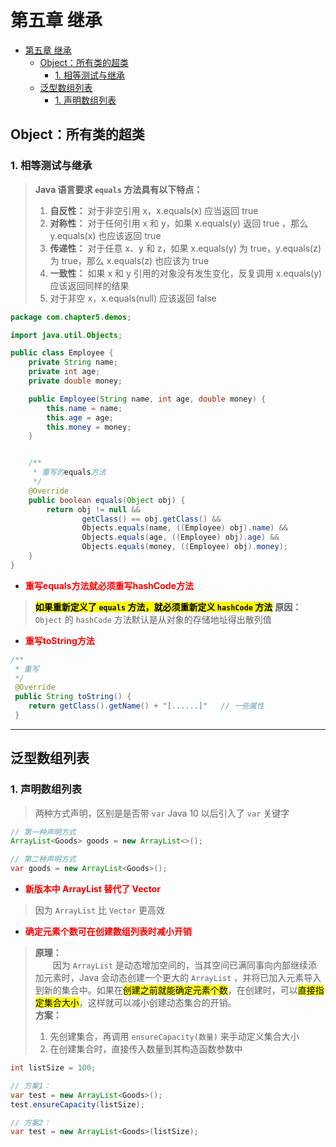 # 第五章 继承
- [第五章 继承](#第五章-继承)
  - [Object：所有类的超类](#object所有类的超类)
    - [1. 相等测试与继承](#1-相等测试与继承)
  - [泛型数组列表](#泛型数组列表)
    - [1. 声明数组列表](#1-声明数组列表)


## Object：所有类的超类

### 1. 相等测试与继承
> **Java 语言要求 `equals` 方法具有以下特点：**
> 1. **自反性：** 对于非空引用 x，x.equals(x) 应当返回 true
> 2. **对称性：** 对于任何引用 x 和 y，如果 x.equals(y) 返回 true ，那么 y.equals(x) 也应该返回 true
> 3. **传递性：** 对于任意 x、y 和 z，如果 x.equals(y) 为 true，y.equals(z) 为 true，那么 x.equals(z) 也应该为 true
> 4. **一致性：** 如果 x 和 y 引用的对象没有发生变化，反复调用 x.equals(y) 应该返回同样的结果
> 5. 对于非空 x，x.equals(null) 应该返回 false

```java 
package com.chapter5.demos;

import java.util.Objects;

public class Employee {
    private String name;
    private int age;
    private double money;

    public Employee(String name, int age, double money) {
        this.name = name;
        this.age = age;
        this.money = money;
    }


    /**
     * 重写的equals方法
     */
    @Override
    public boolean equals(Object obj) {
        return obj != null &&
                getClass() == obj.getClass() &&
                Objects.equals(name, ((Employee) obj).name) &&
                Objects.equals(age, ((Employee) obj).age) &&
                Objects.equals(money, ((Employee) obj).money);
    }
}
```

- **<font color="red">重写equals方法就必须重写hashCode方法</font>**
> **<mark>如果重新定义了 `equals` 方法，就必须重新定义 `hashCode` 方法</mark>**
> **原因：**
> &emsp;&emsp; `Object` 的 `hashCode` 方法默认是从对象的存储地址得出散列值

- **<font color="red">重写toString方法</font>**
```java
/**
 * 重写
 */
 @Override
 public String toString() {
    return getClass().getName() + "[......]"   // 一些属性
 }
```

---

## 泛型数组列表
### 1. 声明数组列表
> 两种方式声明，区别是是否带 `var` Java 10 以后引入了 `var` 关键字

```java
// 第一种声明方式
ArrayList<Goods> goods = new ArrayList<>();

// 第二种声明方式
var goods = new ArrayList<Goods>();
```

- **<font color="red">新版本中 ArrayList 替代了 Vector</font>**
> 因为 `ArrayList` 比 `Vector` 更高效

- **<font color="red">确定元素个数可在创建数组列表时减小开销</font>**
> **原理：** <br/>
> &emsp;&emsp;因为 `ArrayList` 是动态增加空间的，当其空间已满同事向内部继续添加元素时，Java 会动态创建一个更大的 `ArrayList` ，并将已加入元素导入到新的集合中。如果在<mark>创建之前就能确定元素个数</mark>，在创建时，可以<mark>直接指定集合大小</mark>，这样就可以减小创建动态集合的开销。<br/>
> **方案：**
> 1. 先创建集合，再调用 `ensureCapacity(数量)` 来手动定义集合大小
> 2. 在创建集合时，直接传入数量到其构造函数参数中

```java
int listSize = 100;

// 方案1：
var test = new ArrayList<Goods>();
test.ensureCapacity(listSize);

// 方案2：
var test = new ArrayList<Goods>(listSize);
```

